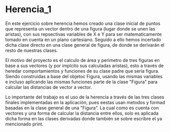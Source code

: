 # Herencia_1

En este ejercicio sobre herencia hemos creado una clase inicial de puntos que representa un vector dentro de una figura (lugar donde se unen las aristas), con sus repsectivas variables de X e Y para ser matematicamente tomado en cuenta en un plano cartesiano. Seguido a ello hemos incertado dicha clase directo en una clase general de figura, de donde se derivarán el resto de nuestras clases.

El motivo del proyecto es el calculo de área y perimetro de tres figuras en base a sus vectores (y por implcito sus calculadas aristas), esto a través de heredar comportamientos y funciones de su clase padre que sería figura. Siendo construidas a base del objetoc Figura, usando las mismas variables e incluso aplicando las mismas funciones parte de la clase "Figura" para calcular las distancias de vector a vector. 

Lo importante del trabajo es el uso de la herencia a través de las tres clases finales implementadas en la aplicación, pues eestas usan metodos y formad basadas en la clase general de una "Figura". La cual como es cuenta con vectores y una forma de calcular la distancia entre ellos, solo es aplicada dicha forma en las clases derivadas donde también se sobre escribre el ya mencionado print. 
